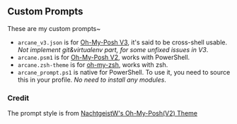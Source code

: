 ## Custom Prompts

These are my custom prompts~

* `arcane_v3.json` is for [Oh-My-Posh V3](https://github.com/JanDeDobbeleer/oh-my-posh), it's said to be cross-shell usable. *Not implement git&virtualenv part, for some unfixed issues in V3*.
* `arcane.psm1` is for [Oh-My-Posh V2](https://github.com/JanDeDobbeleer/oh-my-posh2), works with PowerShell.
* `arcane.zsh-theme` is for [oh-my-zsh](https://github.com/ohmyzsh/ohmyzsh), works with zsh.
* `arcane_prompt.ps1` is native for PowerShell. To use it, you need to source this in your profile. *No need to install any modules*.

### Credit

The prompt style is from [NachtgeistW's Oh-My-Posh(V2) Theme](https://gist.github.com/NachtgeistW/f394ca3e461edb40550a3f59445c61f2)